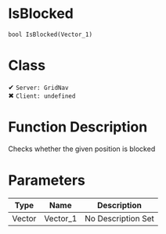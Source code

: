 # IsBlocked
```
bool IsBlocked(Vector_1)
```
# Class
✔ `Server: GridNav`  
✖ `Client: undefined`  

# Function Description
Checks whether the given position is blocked
# Parameters
Type|Name|Description
--|--|--
Vector|Vector_1|No Description Set
